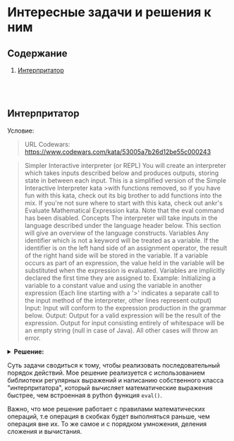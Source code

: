 # **Интересные задачи и решения к ним**
## Содержание

1. [Интерпритатор](./tasks.md#интерпритатор)


<br><br>

## Интерпритатор

Условие:

> 
>URL Codewars: https://www.codewars.com/kata/53005a7b26d12be55c000243

>Simpler Interactive interpreter (or REPL)
>You will create an interpreter which takes inputs described below and produces outputs, storing state in between each input. This is a simplified version of the Simple Interactive Interpreter kata >with functions removed, so 
>if you have fun with this kata, check out its big brother to add functions into the mix.
>If you're not sure where to start with this kata, check out ankr's Evaluate Mathematical Expression kata.
>Note that the eval command has been disabled.
>Concepts
>The interpreter will take inputs in the language described under the language header below. This section will give an overview of the language constructs.
>Variables
>Any identifier which is not a keyword will be treated as a variable. 
>If the identifier is on the left hand side of an assignment operator, the result of the right hand side will be stored in the variable. If a variable occurs as part of an expression, the value held in the variable will be substituted when the expression is evaluated.
>Variables are implicitly declared the first time they are assigned to.
>Example: 
>Initializing a variable to a 
constant value and using the variable in another expression (Each line starting with a '>' indicates a separate call to the input method of the interpreter, other lines represent output)
>Input:
>Input will conform to the expression production in the grammar below.
>Output:
>Output for a valid expression will be the result of the expression.
>Output for input consisting entirely 
>of whitespace will be an empty string (null in case of Java).
>All other cases will throw an error.

<details>
<summary><b>Решение:</b></summary>

```python

import re

def tokenize(expression):
    if expression == "":
        return []

    regex = re.compile(r"\s*(=>|[-+*\/\%=\(\)]|[A-Za-z_][A-Za-z0-9_]*|[0-9]*\.?[0-9]+)\s*")
    tokens = regex.findall(expression)
    return [s for s in tokens if not s.isspace()]


class Interpreter:
    def __init__(self):
        self.vars = {}
        self.functions = {}

    def input(self, expression:str):
        res = expression
        
        # replace all vars
        for k in self.vars.keys():
            res = res.replace(k, str(self.vars[k]))
            
        ls = tokenize(res)
        if not ls:
            return ""
        
        if "(" not in ls and ")" not in ls and False in [ls[i] in "+-=*/%" for i in range(1, len(ls), 2)]:
            raise ValueError(f"input: '{expression}'")
        
        time_ls = ls
        x, y = None, None
        try:
            if "(" in ls or ")" in ls:
                i = 0
            else:
                i = 1

            while len(ls) > 1:
                
                if '(' in ls and ls.count("(")==ls.count(")"):
                    if ls[i]=="(":
                        x = i
                    elif ls[i]==")":
                        y = i
                    
                    if not y is None and not x is None:
                        time_ls = ''.join(ls[x+1:y])
                        res = self.input(time_ls)
                        ls[x:y+1] = [str(res)]
                        i = 0
                        x, y = None, None
                        continue
                # level №1
                elif "*" in ls or "/" in ls or "%" in ls:
                    if ls[i] == "*":
                        new = float(ls[i-1]) * float(ls[i+1])
                        
                        del ls[i-1]
                        del ls[i-1]
                        ls[i-1] = new
                        
                        i = 0
                        
                    elif ls[i] == "/":
                        new = float(ls[i-1]) / float(ls[i+1])
                        
                        del ls[i-1]
                        del ls[i-1]
                        ls[i-1] = new
                        
                        i = 0
                    
                    elif ls[i] == "%":
                        new = float(ls[i-1]) % float(ls[i+1])
                        
                        del ls[i-1]
                        del ls[i-1]
                        ls[i-1] = new
                        i = 0
                
                # level №2
                elif "+" in ls or "-" in ls:
                    if ls[i] == "+":
                        new = float(ls[i-1]) + float(ls[i+1])
                        
                        del ls[i-1]
                        del ls[i-1]
                        ls[i-1] = new
                        
                        i = 0
                    
                    elif ls[i] == "-":
                        new = float(ls[i-1]) - float(ls[i+1])
                        
                        del ls[i-1]
                        del ls[i-1]
                        ls[i-1] = new
                        
                        i = 0

                # level №3
                elif "=" in ls and ls[i] == "=":
                    self.vars[ls[i-1]] = float(ls[i+1])
                    ls = [self.vars[ls[i-1]]]
                    i = 0
                else:
                    break
                # step up
                i += 1

            # return result
            ls[0] = float(ls[0])
            return ls[0] if ls[0] != int(ls[0]) else int(ls[0])
    
        except ValueError as e:
            error = str(e)
            raise ValueError(f"input{error[error.index(': '):]}")
        


if __name__=="__main__":
    inp = Interpreter()
    print(inp.input("(8 - (4 + 2)) * 3"))
```

</details>

Суть задачи сводиться к тому, чтобы реализовать последовательный порядок действий. Мое решение реализуется с использованием библиотеки регулярных выражений и написанию собственного класса "интерпритатора", который вычисляет математические выражения быстрее, чем встроенная в python функция `eval()`.

Важно, что мое решение работает с правилами математических операций, т.е операция в скобках будет выполняться раньше, чем операция вне их. То же самое и с порядком умножения, деления сложения и вычистания.


